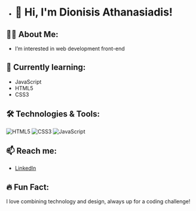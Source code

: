- # 👋 Hi, I'm Dionisis Athanasiadis!

## 👨‍💻 About Me:
- I’m interested in web development front-end
  
## 🌱 Currently learning:
- JavaScript
- HTML5
- CSS3

## 🛠️ Technologies & Tools:
![HTML5](https://img.shields.io/badge/-HTML5-E34F26?style=flat&logo=html5&logoColor=white)
![CSS3](https://img.shields.io/badge/-CSS3-1572B6?style=flat&logo=css3&logoColor=white)
![JavaScript](https://img.shields.io/badge/-JavaScript-F7DF1E?style=flat&logo=javascript&logoColor=black)

## 📫 Reach me:
- [LinkedIn](https://www.linkedin.com/in/dionisisathanasiadis)

## 🔥 Fun Fact:
I love combining technology and design, always up for a coding challenge!


<!---
DionisisAthanasiadis/DionisisAthanasiadis is a ✨ special ✨ repository because its `README.md` (this file) appears on your GitHub profile.
You can click the Preview link to take a look at your changes.
--->
